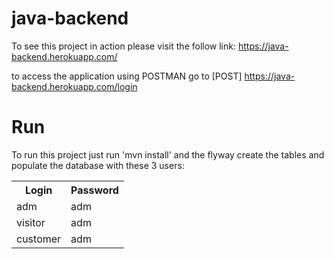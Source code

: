 # java-backend

To see this project in action please visit the follow link: https://java-backend.herokuapp.com/

to access the application using POSTMAN go to [POST] https://java-backend.herokuapp.com/login 

# Run
<p>To run this project just run 'mvn install' and the flyway create the tables and populate the database with these 3 users:</p>
<table>
	<tr>
		<th>Login</th>
		<th>Password</th>
	</tr>
	<tr>
		<td>adm</td>
		<td>adm</td>
	</tr>
	<tr>
		<td>visitor</td>
		<td>adm</td>
	</tr>
	<tr>
		<td>customer</td>
		<td>adm</td>
	</tr>
</table>



